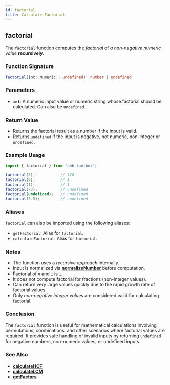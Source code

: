 ```yaml
---
id: factorial
title: Calculate Factorial
---
```


## factorial

The `factorial` function computes the *factorial* of *a non-negative numeric value* **recursively**.

### Function Signature

```typescript
factorial(int: Numeric | undefined): number | undefined
```

### Parameters

- **`int`**: A numeric input value or numeric string whose factorial should be calculated. Can also be `undefined`.

### Return Value

- Returns the factorial result as a number if the input is valid.
- Returns `undefined` if the input is negative, not numeric, non-integer or `undefined`.

### Example Usage

```typescript
import { factorial } from 'nhb-toolbox';

factorial(5);           // 120
factorial(0);           // 1
factorial(1);           // 1
factorial(-3);          // undefined
factorial(undefined);   // undefined
factorial(5.5);         // undefined
```

### Aliases

`factorial` can also be imported using the following aliases:

- `getFactorial`: Alias for `factorial`.
- `calculateFactorial`: Alias for `factorial`.

### Notes

- The function uses a *recursive approach* internally.
- Input is normalized via [**normalizeNumber**](normalizeNumber) before computation.
- Factorial of `0` and `1` is `1`.
- It does not compute factorial for fractions (non-integer values).
- Can return very large values quickly due to the rapid growth rate of factorial values.
- Only *non-negative integer values* are considered valid for calculating factorial.

### Conclusion

The `factorial` function is useful for mathematical calculations involving permutations, combinations, and other scenarios where factorial values are required. It provides safe handling of invalid inputs by returning `undefined` for negative numbers, non-numeric values, or undefined inputs.

### See Also

- [**calculateHCF**](calculateHCF)
- [**calculateLCM**](calculateLCM)
- [**getFactors**](getFactors)
